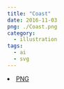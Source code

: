 ```yaml
---
title: "Coast"
date: 2016-11-03
png: ./Coast.png
category:
  - illustration
tags:
  - ai
  - svg
---
```

<li><a href="./Coast.png" download className="btn-png">PNG</a></li>